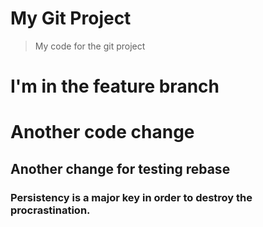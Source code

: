 # My Git Project

> My code for the git project

# I'm in the feature branch
 
# Another code change


## Another change for testing rebase

### Persistency is a major key in order to destroy the procrastination.

